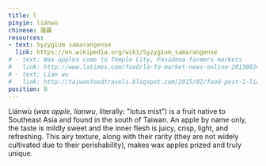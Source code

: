 ```yaml
---
title: l
pinyin: liánwù
chinese: 蓮霧
resources: 
- text: Syzygium samarangense
  link: https://en.wikipedia.org/wiki/Syzygium_samarangense
# - text: Wax apples come to Temple City, Pasadena farmers markets
#   link: http://www.latimes.com/food/la-fo-market-news-online-20130824-story.html
# - text: Lian wu
#   link: http://taiwanfoodtravels.blogspot.com/2015/02/food-post-1-lian-wu-lit-lotus-mist.html
position: 8
---
```


Liánwù (*wax apple*, *lianwu*, literally: "lotus mist") is a fruit native to Southeast Asia and found in the south of Taiwan. An apple by name only, the taste is mildly sweet and the inner flesh is juicy, crisp, light, and refreshing. This airy texture, along with their rarity (they are not widely cultivated due to their perishability), makes wax apples prized and truly unique.
